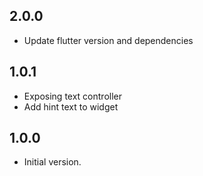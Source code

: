## 2.0.0
- Update flutter version and dependencies

## 1.0.1
- Exposing text controller
- Add hint text to widget

## 1.0.0
- Initial version.